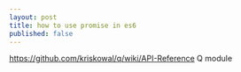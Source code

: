 ```yaml
---
layout: post
title: how to use promise in es6
published: false
---
```


https://github.com/kriskowal/q/wiki/API-Reference   Q module
